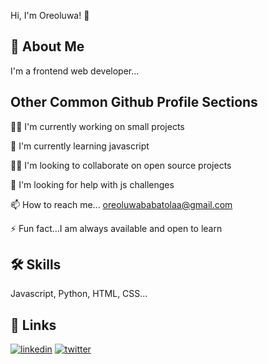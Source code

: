 

 Hi, I'm Oreoluwa! 👋


## 🚀 About Me
I'm a frontend web developer...


## Other Common Github Profile Sections
👩‍💻 I'm currently working on small projects

🧠 I'm currently learning javascript

👯‍♀️ I'm looking to collaborate on open source projects

🤔 I'm looking for help with js challenges

📫 How to reach me... oreoluwababatolaa@gmail.com

⚡️ Fun fact...I am always available and open to learn


## 🛠 Skills
Javascript, Python, HTML, CSS...


## 🔗 Links
[![linkedin](https://img.shields.io/badge/linkedin-0A66C2?style=for-the-badge&logo=linkedin&logoColor=white)](https://www.linkedin.com/in/oreoluwa-babatola-4a776224b/)
[![twitter](https://img.shields.io/badge/twitter-1DA1F2?style=for-the-badge&logo=twitter&logoColor=white)](https://twitter.com/Oreoluwa__B)

